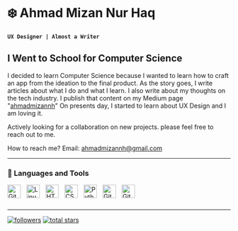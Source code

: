 # ❄️ Ahmad Mizan Nur Haq

**`UX Designer | Almost a Writer`**

## I Went to School for Computer Science
I decided to learn Computer Science because I wanted to learn how to craft an app from the ideation to the final product. As the story goes, I write articles about what I do and what I learn. I also write about my thoughts on the tech industry. I publish that content on my Medium page "[ahmadmizannh](https://medium.com/@ahmadmizannh)" On presents day, I started to learn about UX Design and I am loving it.

Actively looking for a collaboration on new projects. please feel free to reach out to me.

How to reach me? Email: ahmadmizannh@gmail.com

---

### 🧰 Languages and Tools

<img align="left" alt="Git" width="30px" style="padding-right:10px;" src="https://cdn.jsdelivr.net/gh/devicons/devicon/icons/git/git-original.svg" />
<img align="left" alt="Linux" width="30px" style="padding-right:10px;" src="https://cdn.jsdelivr.net/gh/devicons/devicon/icons/linux/linux-original.svg" />
<img align="left" alt="HTML" width="30px" style="padding-right:10px;" src="https://cdn.jsdelivr.net/gh/devicons/devicon/icons/html5/html5-plain.svg" />
<img align="left" alt="CSS" width="30px" style="padding-right:10px;" src="https://cdn.jsdelivr.net/gh/devicons/devicon/icons/css3/css3-plain.svg" />
<img align="left" alt="Python" width="30px" style="padding-right:10px;" src="https://cdn.jsdelivr.net/gh/devicons/devicon/icons/python/python-plain.svg" />
<img align="left" alt="GitHub" width="30px" style="padding-right:10px;" src="https://cdn.jsdelivr.net/gh/devicons/devicon/icons/github/github-original.svg" />
<img align="left" alt="GitHub" width="30px" style="padding-right:10px;" src="https://cdn.jsdelivr.net/gh/devicons/devicon@latest/icons/figma/figma-original.svg" />
<br />

#


---

<p>
       <a href="https://github.com/ahmadmizann?tab=followers">
                <img alt="followers" title="Follow me on Github" src="https://custom-icon-badges.demolab.com/github/followers/ahmadmizann?color=236ad3&labelColor=1155ba&style=for-the-badge&logo=person-add&label=Follow&logoColor=white"/></a>
      <a href="https://github.com/ahmadmizann?tab=repositories&sort=stargazers">
                <img alt="total stars" title="Total stars on GitHub" src="https://custom-icon-badges.demolab.com/github/stars/ahmadmizann?color=55960c&style=for-the-badge&labelColor=488207&logo=star"/></a>
 </p>
